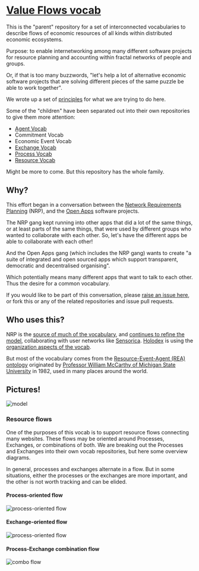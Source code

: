 # [Value Flows vocab](https://github.com/valueflows/valueflows)

This is the "parent" repository for a set of interconnected vocabularies to describe flows of economic resources of all kinds within distributed economic ecosystems. 

Purpose: to enable internetworking among many different software projects for resource planning and accounting within fractal networks of people and groups.

Or, if that is too many buzzwords, "let's help a lot of alternative economic software projects that are solving different pieces of the same puzzle be able to work together".

We wrote up a set of [principles](https://github.com/valueflows/valueflows/wiki/Principles-for-this-vocabulary) for what we are trying to do here.

Some of the "children" have been separated out into their own repositories to give them more attention:

* [Agent Vocab](https://github.com/openvocab/agent)
* Commitment Vocab
* Economic Event Vocab
* [Exchange Vocab](https://github.com/valueflows/exchange)
* [Process Vocab](https://github.com/valueflows/process)
* [Resource Vocab](https://github.com/valueflows/resource)

Might be more to come. But this repository has the whole family.

## Why?

This effort began in a conversation between the [Network Requirements Planning](https://github.com/valnet/valuenetwork) (NRP), and the [Open Apps](https://github.com/open-app/core) software projects. 

The NRP gang kept running into other apps that did a lot of the same things, or at least parts of the same things, that were used by different groups who wanted to collaborate with each other. So, let's have the different apps be able to collaborate with each other!

And the Open Apps gang (which includes the NRP gang) wants to create "a suite of integrated and open sourced apps which support transparent, democratic and decentralised organising".

Which potentially means many different apps that want to talk to each other. Thus the desire for a common vocabulary.

If you would like to be part of this conversation, please [raise an issue here](https://github.com/valueflows/valueflows/issues), or fork this or any of the related repositories and issue pull requests.

## Who uses this?

NRP is the [source of much of the vocabulary](https://github.com/valnet/valuenetwork/wiki/Core), and [continues to refine the model](https://github.com/valnet/valuenetwork/blob/master/docs/core_model.txt), collaborating with user networks like [Sensorica](http://nrp.sensorica.co). [Holodex](https://github.com/open-app/holodex) is using the [organization aspects of the vocab](https://github.com/valueflows/agent).

But most of the vocabulary comes from the [Resource-Event-Agent (REA) ontology](http://en.wikipedia.org/wiki/Resources,_events,_agents_(accounting_model)) originated by [Professor William McCarthy of Michigan State University](https://www.msu.edu/~mccarth4/) in 1982, used in many places around the world.

## Pictures!

![model](https://docs.google.com/drawings/d/1ZmlgstkpoOeUrdeCkWn7PziXC8iqS3eh9281bjTyxX4/pub?w=960&h=720)

### Resource flows

One of the purposes of this vocab is to support resource flows connecting many websites. These flows may be oriented around Processes, Exchanges, or combinations of both. We are breaking out the Processes and Exchanges into their own vocab repositories, but here some overview diagrams.

In general, processes and exchanges alternate in a flow. But in some situations, either the processes or the exchanges are more important, and the other is not worth tracking and can be elided.

#### Process-oriented flow

![process-oriented flow](https://i.imgur.com/74gIY5C.png)

#### Exchange-oriented flow

![process-oriented flow](https://docs.google.com/drawings/d/1og6iUscoFmzHm2zkfhwSU3lp6zHPX2j3BfvTmyfGmww/pub?w=720&h=330)

#### Process-Exchange combination flow

![combo flow](https://docs.google.com/drawings/d/1Sm389PH04BS_gvrvPD7_idGf-EdZmD2mhRiNl3V26a8/pub?w=746&h=674)
